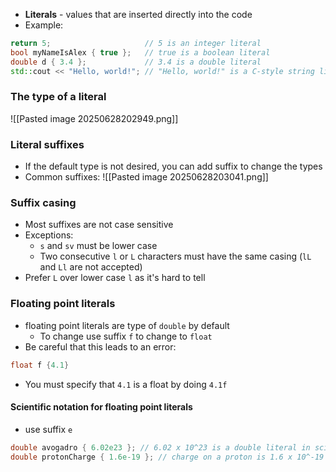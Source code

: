 - **Literals** - values that are inserted directly into the code
- Example:
```cpp
return 5;                     // 5 is an integer literal
bool myNameIsAlex { true };   // true is a boolean literal
double d { 3.4 };             // 3.4 is a double literal
std::cout << "Hello, world!"; // "Hello, world!" is a C-style string literal
```
### The type of a literal
![[Pasted image 20250628202949.png]]
### Literal suffixes
- If the default type is not desired, you can add suffix to change the types
- Common suffixes:
![[Pasted image 20250628203041.png]]
### Suffix casing
- Most suffixes are not case sensitive
- Exceptions:
	- `s` and `sv` must be lower case
	- Two consecutive `l` or `L` characters must have the same casing (`lL` and `Ll` are not accepted) 
- Prefer `L` over lower case `l` as it's hard to tell
### Floating point literals
- floating point literals are type of `double` by default
	- To change use suffix `f` to change to `float`
- Be careful that this leads to an error:
``` cpp
float f {4.1}
```
- You must specify that `4.1` is a float by doing `4.1f`
#### Scientific notation for floating point literals
- use suffix `e`
``` cpp
double avogadro { 6.02e23 }; // 6.02 x 10^23 is a double literal in scientific notation
double protonCharge { 1.6e-19 }; // charge on a proton is 1.6 x 10^-19
```
